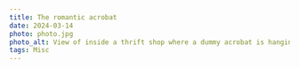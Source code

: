 ```yaml
---
title: The romantic acrobat
date: 2024-03-14
photo: photo.jpg
photo_alt: View of inside a thrift shop where a dummy acrobat is hanging from the ceiling above a client who's just looking for clothes
tags: Misc
---
```

